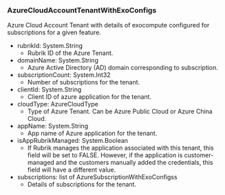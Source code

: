 ### AzureCloudAccountTenantWithExoConfigs
Azure Cloud Account Tenant with details of exocompute configured for subscriptions for a given feature.

- rubrikId: System.String
  - Rubrik ID of the Azure Tenant.
- domainName: System.String
  - Azure Active Directory (AD) domain corresponding to subscription.
- subscriptionCount: System.Int32
  - Number of subscriptions for the tenant.
- clientId: System.String
  - Client ID of azure application for the tenant.
- cloudType: AzureCloudType
  - Type of Azure Tenant. Can be Azure Public Cloud or Azure China Cloud.
- appName: System.String
  - App name of Azure application for the tenant.
- isAppRubrikManaged: System.Boolean
  - If Rubrik manages the application associated with this tenant, this field will be set to FALSE. However, if the application is customer-managed and the customers manually added the credentials, this field will have a different value.
- subscriptions: list of AzureSubscriptionWithExoConfigss
  - Details of subscriptions for the tenant.
